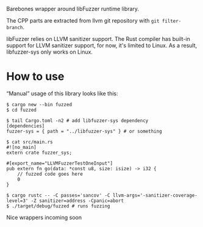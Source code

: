 Barebones wrapper around libFuzzer runtime library.

The CPP parts are extracted from llvm git repository with `git filter-branch`.

libFuzzer relies on LLVM sanitizer support. The Rust compiler has built-in support for LLVM sanitizer support, for now, it's limited to Linux. As a result, libfuzzer-sys only works on Linux.

# How to use

“Manual” usage of this library looks like this:

```
$ cargo new --bin fuzzed
$ cd fuzzed

$ tail Cargo.toml -n2 # add libfuzzer-sys dependency
[dependencies]
fuzzer-sys = { path = "../libfuzzer-sys" } # or something

$ cat src/main.rs
#![no_main]
extern crate fuzzer_sys;

#[export_name="LLVMFuzzerTestOneInput"]
pub extern fn go(data: *const u8, size: isize) -> i32 {
    // fuzzed code goes here
    0
}

$ cargo rustc -- -C passes='sancov' -C llvm-args='-sanitizer-coverage-level=3' -Z sanitizer=address -Cpanic=abort
$ ./target/debug/fuzzed # runs fuzzing
```

Nice wrappers incoming soon
